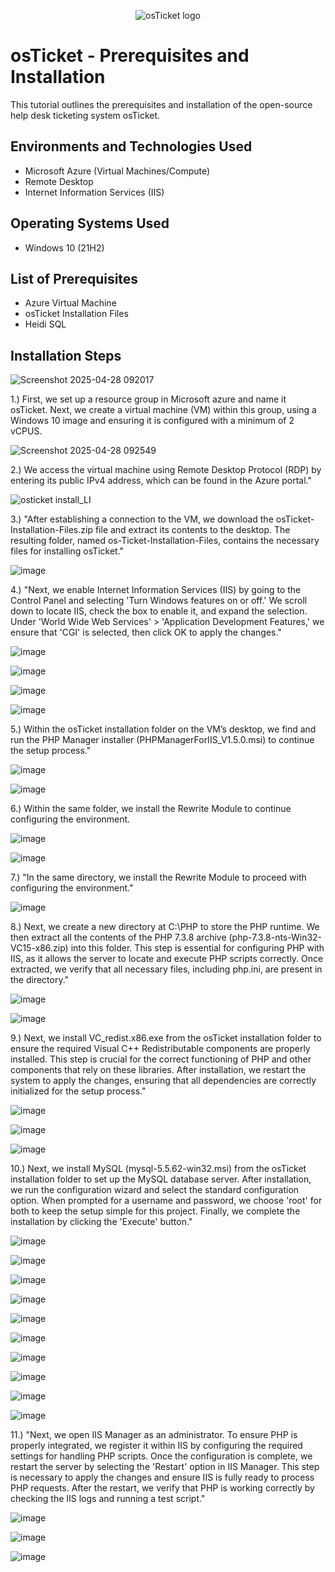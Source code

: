 <p align="center">
<img src="https://i.imgur.com/Clzj7Xs.png" alt="osTicket logo"/>
</p>

<h1>osTicket - Prerequisites and Installation</h1>
This tutorial outlines the prerequisites and installation of the open-source help desk ticketing system osTicket.<br />



<h2>Environments and Technologies Used</h2>

- Microsoft Azure (Virtual Machines/Compute)
- Remote Desktop
- Internet Information Services (IIS)

<h2>Operating Systems Used </h2>

- Windows 10</b> (21H2)

<h2>List of Prerequisites</h2>

- Azure Virtual Machine
- osTicket Installation Files
- Heidi SQL

  
<h2>Installation Steps</h2>

![Screenshot 2025-04-28 092017](https://github.com/user-attachments/assets/deaa8482-1fe4-4eba-9e92-d9bc7af85a0e)

1.) First, we set up a resource group in Microsoft azure and name it osTicket. Next, we create a virtual machine (VM) within this group, using a Windows 10 image and ensuring it is configured with a minimum of 2 vCPUS.


![Screenshot 2025-04-28 092549](https://github.com/user-attachments/assets/8dfd6278-6e02-42d3-aa2c-e9fe054f7de7)

2.) We access the virtual machine using Remote Desktop Protocol (RDP) by entering its public IPv4 address, which can be found in the Azure portal."


![osticket install_LI](https://github.com/user-attachments/assets/4a23beff-a906-4ea8-8680-1eb6b4eab2d9)

3.) "After establishing a connection to the VM, we download the osTicket-Installation-Files.zip file and extract its contents to the desktop. The resulting folder, named os-Ticket-Installation-Files, contains the necessary files for installing osTicket."


![image](https://github.com/user-attachments/assets/e8c380f4-c0c2-4503-996c-1a796efd579e)

4.) "Next, we enable Internet Information Services (IIS) by going to the Control Panel and selecting 'Turn Windows features on or off.' We scroll down to locate IIS, check the box to enable it, and expand the selection. Under 'World Wide Web Services' > 'Application Development Features,' we ensure that 'CGI' is selected, then click OK to apply the changes."


![image](https://github.com/user-attachments/assets/aa044c4f-8a9e-412b-8be1-9952aa9206a3)




![image](https://github.com/user-attachments/assets/5cc14b6f-eefc-413e-876b-e129714d5d78)




![image](https://github.com/user-attachments/assets/7e16ac1a-8c82-4561-9bda-d8a80ebc1e3f)


![image](https://github.com/user-attachments/assets/51d0a6e2-44b3-4cc7-8885-dea720bbd317)

5.) Within the osTicket installation folder on the VM’s desktop, we find and run the PHP Manager installer (PHPManagerForIIS_V1.5.0.msi) to continue the setup process."



![image](https://github.com/user-attachments/assets/e51935a0-4a18-483f-95de-6f2152e7ae08)




![image](https://github.com/user-attachments/assets/2a4b0988-34bb-4a9e-9ec9-9eaa6c1a130b)

6.) Within the same folder, we install the Rewrite Module to continue configuring the environment.

![image](https://github.com/user-attachments/assets/1a2ff974-bb16-4dda-a098-f18435250279)




![image](https://github.com/user-attachments/assets/36d86ccb-d7bd-47f4-88b6-78f90ba833b2)

7.) "In the same directory, we install the Rewrite Module to proceed with configuring the environment."


![image](https://github.com/user-attachments/assets/0282a6ea-cb48-4714-8fd5-d86f8233d325)

8.) Next, we create a new directory at C:\PHP to store the PHP runtime. We then extract all the contents of the PHP 7.3.8 archive (php-7.3.8-nts-Win32-VC15-x86.zip) into this folder. This step is essential for configuring PHP with IIS, as it allows the server to locate and execute PHP scripts correctly. Once extracted, we verify that all necessary files, including php.ini, are present in the directory."


![image](https://github.com/user-attachments/assets/d3254e10-aaba-48aa-8daf-b0aea2334827)




![image](https://github.com/user-attachments/assets/40196994-a3da-463a-b3a9-8dbbc64f1307)

9.) Next, we install VC_redist.x86.exe from the osTicket installation folder to ensure the required Visual C++ Redistributable components are properly installed. This step is crucial for the correct functioning of PHP and other components that rely on these libraries. After installation, we restart the system to apply the changes, ensuring that all dependencies are correctly initialized for the setup process."


![image](https://github.com/user-attachments/assets/a21de9cc-a964-48c4-b924-3a8b0f486578)




![image](https://github.com/user-attachments/assets/b2551cb4-5ece-4f9a-99d0-2b9e61994803)




![image](https://github.com/user-attachments/assets/9bb77b7d-aa4b-4b29-aeab-ce3127e39468)

10.) Next, we install MySQL (mysql-5.5.62-win32.msi) from the osTicket installation folder to set up the MySQL database server. After installation, we run the configuration wizard and select the standard configuration option. When prompted for a username and password, we choose 'root' for both to keep the setup simple for this project. Finally, we complete the installation by clicking the 'Execute' button."


![image](https://github.com/user-attachments/assets/99ab420b-cc71-4c9d-8092-d9517dde9fa5)




![image](https://github.com/user-attachments/assets/af876cdd-7e53-408b-a913-6ff0a1d8ed56)




![image](https://github.com/user-attachments/assets/224bb61a-dda5-47c6-aad2-e5ba987aab87)




![image](https://github.com/user-attachments/assets/d97bf624-5efa-42ce-bcf9-ad7ea40d61a3)




![image](https://github.com/user-attachments/assets/1fbb5407-4161-4b21-ac4a-7287896ddaa5)




![image](https://github.com/user-attachments/assets/1e87b06a-f0c7-46fe-a084-42ee217130d9)




![image](https://github.com/user-attachments/assets/c5bc10ee-a9a0-48ad-8bf9-99b24cbd4092)




![image](https://github.com/user-attachments/assets/4d260dab-349d-45c6-a1a9-4e5c0752ff84)




![image](https://github.com/user-attachments/assets/f3826ffa-0bdc-41b3-a0bd-fd327147f390)




![image](https://github.com/user-attachments/assets/080edcf2-61be-4155-89d2-6d2f814f53fb)

11.) "Next, we open IIS Manager as an administrator. To ensure PHP is properly integrated, we register it within IIS by configuring the required settings for handling PHP scripts. Once the configuration is complete, we restart the server by selecting the 'Restart' option in IIS Manager. This step is necessary to apply the changes and ensure IIS is fully ready to process PHP requests. After the restart, we verify that PHP is working correctly by checking the IIS logs and running a test script."



![image](https://github.com/user-attachments/assets/a7518d9f-6c67-4ac7-8f0b-d92190353daf)




![image](https://github.com/user-attachments/assets/187ff762-3ebb-40f3-967f-91680f34e3d3)




![image](https://github.com/user-attachments/assets/f2047e44-8fb1-492b-9223-1885609e18af)



